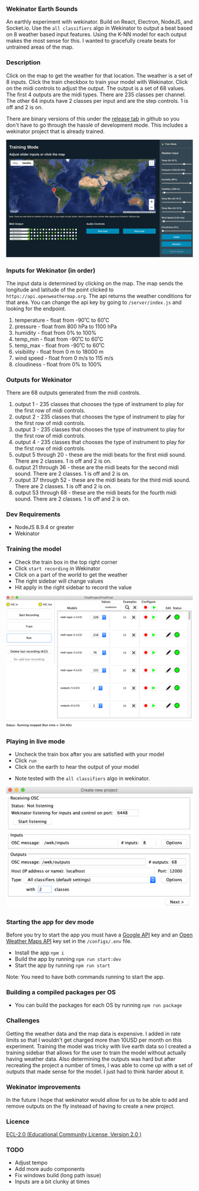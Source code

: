 ### Wekinator Earth Sounds

An earthly experiment with wekinator. Build on React, Electron, NodeJS, and Socket.io. Use the `all classifiers` algo in Wekinator to output a beat based on 8 weather based input features. Using the K-NN model for each output makes the most sense for this. I wanted to gracefully create beats for untrained areas of the map.

### Description

Click on the map to get the weather for that location. The weather is a set of 8 inputs. Click the train checkbox to train your model with Wekinator. Click on the midi controls to adjust the output. The output is a set of 68 values. The first 4 outputs are the midi types. There are 235 classes per channel. The other 64 inputs have 2 classes per input and are the step controls. 1 is off and 2 is on.

There are binary versions of this under the [release tab](https://github.com/rardoz/wekinator-earth-sounds/releases) in github so you don't have to go through the hassle of development mode. This includes a wekinator project that is already trained.

![alt text](/icons/app-screenshot.png 'Working model')

### Inputs for Wekinator (in order)

The input data is determined by clicking on the map. The map sends the longitude and latitude of the point clicked to `https://api.openweathermap.org`. The api returns the weather conditions for that area. You can change the api key by going to `/server/index.js` and looking for the endpoint.

1. temperature - float from -90˚C to 60˚C
2. pressure - float from 800 hPa to 1100 hPa
3. humidity - float from 0% to 100%
4. temp_min - float from -90˚C to 60˚C
5. temp_max - float from -90˚C to 60˚C
6. visibility - float from 0 m to 18000 m
7. wind speed - float from 0 m/s to 115 m/s
8. cloudiness - float from 0% to 100%

### Outputs for Wekinator

There are 68 outputs generated from the midi controls.

1. output 1 - 235 classes that chooses the type of instrument to play for the first row of midi controls.
2. output 2 - 235 classes that chooses the type of instrument to play for the first row of midi controls.
3. output 3 - 235 classes that chooses the type of instrument to play for the first row of midi controls.
4. output 4 - 235 classes that chooses the type of instrument to play for the first row of midi controls.
5. output 5 through 20 - these are the midi beats for the first midi sound. There are 2 classes. 1 is off and 2 is on.
6. output 21 through 36 - these are the midi beats for the second midi sound. There are 2 classes. 1 is off and 2 is on.
7. output 37 through 52 - these are the midi beats for the third midi sound. There are 2 classes. 1 is off and 2 is on.
8. output 53 through 68 - these are the midi beats for the fourth midi sound. There are 2 classes. 1 is off and 2 is on.

### Dev Requirements

- NodeJS 8.9.4 or greater
- Wekinator

### Training the model

- Check the train box in the top right corner
- Click `start recording` in Wekinator
- Click on a part of the world to get the weather
- The right sidebar will change values
- Hit apply in the right sidebar to record the value

![alt text](/icons/model-example.png 'Working model')

### Playing in live mode

- Uncheck the train box after you are satisfied with your model
- Click `run`
- Click on the earth to hear the output of your model

* Note tested with the `all classifiers` algo in wekinator.

![alt text](/icons/setup.png 'setup model')

### Starting the app for dev mode

Before you try to start the app you must have a [Google API](https://developers.google.com/maps/documentation/javascript/get-api-key) key and an [Open Weather Maps API](https://openweathermap.org/appid) key set in the `/configs/.env` file.

- Install the app `npm i`
- Build the app by running `npm run start:dev`
- Start the app by running `npm run start`

Note: You need to have both commands running to start the app.

### Building a compiled packages per OS

- You can build the packages for each OS by running `npm run package`

### Challenges

Getting the weather data and the map data is expensive. I added in rate limits so that I wouldn't get charged more than 10USD per month on this experiment. Training the model was tricky with live earth data so I created a training sidebar that allows for the user to train the model without actually having weather data. Also determining the outputs was hard but after recreating the project a number of times, I was able to come up with a set of outputs that made sense for the model. I just had to think harder about it.

### Wekinator improvements

In the future I hope that wekinator would allow for us to be able to add and remove outputs on the fly insteaad of having to create a new project.

### Licence

[ECL-2.0 (Educational Community License, Version 2.0 )](LICENSE.md)

### TODO

- Adjust tempo
- Add more audo components
- Fix windows build (long path issue)
- Inputs are a bit clunky at times
